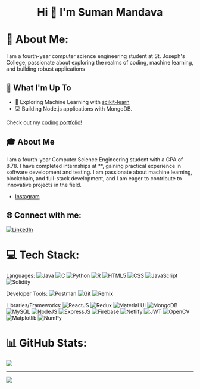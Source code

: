 <h1 align="center">Hi 👋 I'm Suman Mandava</h1>

# 💫 About Me:
I am a fourth-year computer science engineering student at St. Joseph's College, passionate about exploring the realms of coding, machine learning, and building robust applications
## 🚀 What I'm Up To

- 🤖 Exploring Machine Learning with [scikit-learn](https://scikit-learn.org/)
- 💻 Building Node.js applications with MongoDB.

Check out my [coding portfolio!](https://sumanmportfolio.netlify.app/)

## 🎓 About Me

I am a fourth-year Computer Science Engineering student with a GPA of 8.78. I have completed internships at **, gaining practical experience in software development and testing. I am passionate about machine learning, blockchain, and full-stack development, and I am eager to contribute to innovative projects in the field.


- [Instagram](https://www.instagram.com/swerikcodes/)


## 🌐 Connect with me:
[![LinkedIn](https://img.shields.io/badge/LinkedIn-%230077B5.svg?logo=linkedin&logoColor=white)](https://www.linkedin.com/in/suman-mandava-69b0801a8/)
# 💻 Tech Stack:
Languages: 
![Java](https://img.shields.io/badge/java-%23ED8B00.svg?style=for-the-badge&logo=java&logoColor=white) 
![C](https://img.shields.io/badge/C-00599C?style=for-the-badge&logo=c&logoColor=white) 
![Python](https://img.shields.io/badge/python-%233776AB.svg?style=for-the-badge&logo=python&logoColor=white) 
![R](https://img.shields.io/badge/R-276DC3?style=for-the-badge&logo=r&logoColor=white)
![HTML5](https://img.shields.io/badge/html5-%23E34F26.svg?style=for-the-badge&logo=html5&logoColor=white) 
![CSS](https://img.shields.io/badge/css-%231572B6.svg?style=for-the-badge&logo=css3&logoColor=white) 
![JavaScript](https://img.shields.io/badge/javascript-%23323330.svg?style=for-the-badge&logo=javascript&logoColor=%23F7DF1E) 
![Solidity](https://img.shields.io/badge/Solidity-%23363636.svg?style=for-the-badge&logo=solidity&logoColor=white)

Developer Tools: 
![Postman](https://img.shields.io/badge/Postman-FF6C37?style=for-the-badge&logo=postman&logoColor=white) 
![Git](https://img.shields.io/badge/git-%23F05033.svg?style=for-the-badge&logo=git&logoColor=white)
![Remix](https://img.shields.io/badge/remix-%23000.svg?style=for-the-badge&logo=remix&logoColor=white)


Libraries/Frameworks: 
![ReactJS](https://img.shields.io/badge/react-%2320232a.svg?style=for-the-badge&logo=react&logoColor=%2361DAFB) 
![Redux](https://img.shields.io/badge/Redux-593D88?style=for-the-badge&logo=redux&logoColor=white)
![Material UI](https://img.shields.io/badge/Material--UI-0081CB?style=for-the-badge&logo=material-ui&logoColor=white)
![MongoDB](https://img.shields.io/badge/MongoDB-4EA94B?style=for-the-badge&logo=mongodb&logoColor=white) 
![MySQL](https://img.shields.io/badge/MySQL-00000F?style=for-the-badge&logo=mysql&logoColor=white)
![NodeJS](https://img.shields.io/badge/node.js-6DA55F?style=for-the-badge&logo=node.js&logoColor=white) 
![ExpressJS](https://img.shields.io/badge/Express.js-404D59?style=for-the-badge)
![Firebase](https://img.shields.io/badge/Firebase-039BE5?style=for-the-badge&logo=Firebase&logoColor=white) 
![Netlify](https://img.shields.io/badge/Netlify-00C7B7?style=for-the-badge&logo=netlify&logoColor=white) 
![JWT](https://img.shields.io/badge/JWT-black?style=for-the-badge&logo=JSON%20web%20tokens)
![OpenCV](https://img.shields.io/badge/opencv-%23white.svg?style=for-the-badge&logo=opencv&logoColor=white) 
![Matplotlib](https://img.shields.io/badge/Matplotlib-%23ffffff.svg?style=for-the-badge&logo=Matplotlib&logoColor=black) 
![NumPy](https://img.shields.io/badge/numpy-%23013243.svg?style=for-the-badge&logo=numpy&logoColor=white)


# 📊 GitHub Stats:

![](https://github-readme-stats.vercel.app/api/top-langs/?username=lakki12233&theme=dark&hide_border=false&include_all_commits=false&count_private=false&layout=compact)

---
[![](https://visitcount.itsvg.in/api?id=lakki12233&icon=0&color=0)](https://visitcount.itsvg.in)

<!-- Proudly created with GPRM ( https://gprm.itsvg.in ) -->
